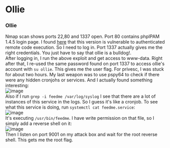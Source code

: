 # Ollie

### Ollie
Nmap scan shows ports 22,80 and 1337 open. 
Port 80 contains phpIPAM 1.4.5 login page. I found [here](https://www.exploit-db.com/exploits/50963) that this version is vulnerable to authenticated remote code execution. So I need to log in. Port 1337 actually gives me the right credentials. You just have to say that ollie is a bulldog!.<br />
After logging in, I run the above exploit and get access to www-data. Right after that, I re-used the same password found on port 1337 to access ollie's account with `su ollie`. This gives me the user flag. For privesc, I was stuck for about two hours. My last weapon was to use pspy64 to check if there were any hidden cronjohs or services. And I actually found something interesting:<br />
![image](https://github.com/user-attachments/assets/f2745a87-497b-4caf-a8c8-9bf38a5cfdc9)<br />
Also if I run `grep -i feedme /var/log/syslog` I see that there are a lot of instances of this service in the logs. So I guess it's like a cronjob. To see what this service is doing, run `systemctl cat feedme.service`:<br />
![image](https://github.com/user-attachments/assets/e27ae529-8f65-4cc4-b6da-2b6112b11f27)<br />
It's executing `/usr/bin/feedme`. I have write permission on that file, so I simply add a reverse shell on it:<br />
![image](https://github.com/user-attachments/assets/511434bb-6ab7-40d5-bcd0-ebf35d98ec9f)<br />
Then I listen on port 9001 on my attack box and wait for the root reverse shell. This gets me the root flag.

